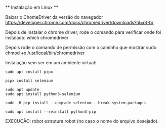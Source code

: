 ** Instalação em Linux ** 

Baixar o ChomeDriver da versão do navegador
    https://developer.chrome.com/docs/chromedriver/downloads?hl=pt-br

Depois de instalar o chrome driver, rode o comando para verificar onde foi instalado:
    which chromedriver

Depois rode o comando de permissão com o caminho que mostrar
    sudo chmod +x /usr/local/bin/chromedriver


Instalação sem ser em um ambiente virtual:

    sudo apt install pipx

    pipx install selenium

    sudo apt update
    sudo apt install python3-selenium

    sudo -H pip install --upgrade selenium --break-system-packages

    sudo apt install --reinstall python3-pip


EXECUÇÃO:
    robot estrutura.robot (no caso o nome do arquivo desejado).


